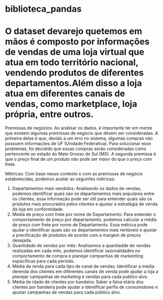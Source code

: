 # biblioteca_pandas

# O dataset devarejo quetemos em mãos é composto por informações de vendas de uma loja virtual que atua em todo território nacional, vendendo produtos de diferentes departamentos.Além disso a loja atua em diferentes canais de vendas, como marketplace, loja própria, entre outros.

Premissas de negócios:
Ao análisar os dados, é importante ter em mente que existem algumas premissas de negócio que devem ser consideradas. A primeira delas é que, devido a um erro no sistema, algumas compras não possuem informações de UF (Unidade Federativa). Para solucionar esse problemas, foi decidido que essas compras serão consideradas como pertencente ao estado do Mato Grosso do Sul (MS). A segunda premissa é que o preço final de um produto não pode ser maior do que o preço com frete.

Métricas:
Com base nesse contexto e com as premissas de negócio estabelecidas, podemos avaliar as seguintes métricas:

1. Departamentos mais vendidos: Analisando os dados de vendas, podemos identificar quais são os departamentos mais populares entre os clientes, essa informação pode ser útil para entender quais são os produtos mais procurados pelos clientes e ajustar a estratégia de venda da loja em conformidade.
2. Média de preço com frete por nome de Departamento: Para entender o comportamento de preço por departamento, podemos calcular a média de preço com frete por nome de Departamento. Essa métrica pode ajudar a identificar quais são os departamentos mais rentáveis e ajustar a precificação de produtos de acordo com a margem de preços desejada.
3. Quantidade de vendas por mês: Analisamos a quantiadde de vendas realizadas em cada mês, podemos identificar sazonalidades no comportamento de compra e planejar campanhas de markenting específicas para cada período.
4. Média de renda para cada tipo de canal de vendas: Identificar a média derenda dos clientes em diferentes canais de venda pode ajudar a loja a planejar campanhas de marketing e vendas para cada publico alvo.
5. Média de idade de clientes por bandeira: Saber a faixa etária dos clientes por bandeira pode ajudar a identificar perfis de consumidores e ajustar campanhas de vendas para cada público alvo.
